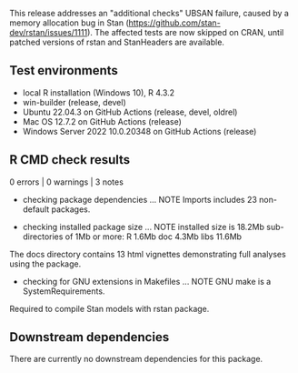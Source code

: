 This release addresses an "additional checks" UBSAN failure, caused by a memory
allocation bug in Stan (https://github.com/stan-dev/rstan/issues/1111). The
affected tests are now skipped on CRAN, until patched versions of rstan and
StanHeaders are available.

## Test environments
* local R installation (Windows 10), R 4.3.2
* win-builder (release, devel)
* Ubuntu 22.04.3 on GitHub Actions (release, devel, oldrel)
* Mac OS 12.7.2 on GitHub Actions (release)
* Windows Server 2022 10.0.20348 on GitHub Actions (release)

## R CMD check results

0 errors | 0 warnings | 3 notes

* checking package dependencies ... NOTE
  Imports includes 23 non-default packages.

* checking installed package size ... NOTE
  installed size is 18.2Mb
  sub-directories of 1Mb or more:
    R      1.6Mb
    doc    4.3Mb
    libs  11.6Mb

The docs directory contains 13 html vignettes demonstrating full analyses using
the package.

* checking for GNU extensions in Makefiles ... NOTE
  GNU make is a SystemRequirements.

Required to compile Stan models with rstan package.

## Downstream dependencies
There are currently no downstream dependencies for this package.

